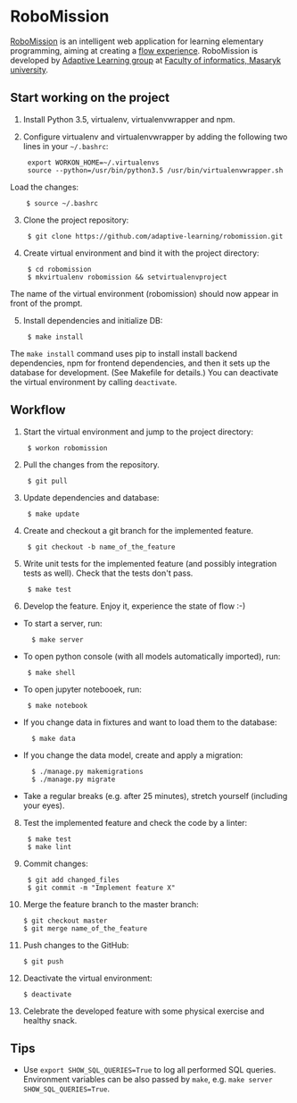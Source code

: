 # RoboMission
[RoboMission][1] is an intelligent web application for learning elementary programming,
aiming at creating a [flow experience][2].
RoboMission is developed by [Adaptive Learning group][3]
at [Faculty of informatics, Masaryk university][4].

  [1]: https://en.staging.robomise.cz/
  [2]: https://en.wikipedia.org/wiki/Flow_(psychology)
  [3]: http://www.fi.muni.cz/adaptivelearning/
  [4]: https://www.fi.muni.cz/index.html.en

## Start working on the project

1. Install Python 3.5, virtualenv, virtualenvwrapper and npm.

2. Configure virtualenv and virtualenvwrapper by adding the following two lines in your `~/.bashrc`:

        export WORKON_HOME=~/.virtualenvs
        source --python=/usr/bin/python3.5 /usr/bin/virtualenvwrapper.sh

  Load the changes:

        $ source ~/.bashrc

3. Clone the project repository:

        $ git clone https://github.com/adaptive-learning/robomission.git

4. Create virtual environment and bind it with the project directory:

        $ cd robomission
        $ mkvirtualenv robomission && setvirtualenvproject

  The name of the virtual environment (robomission) should now appear in front of the prompt.

5. Install dependencies and initialize DB:

        $ make install

  The `make install` command uses pip to install install backend dependencies,
  npm for frontend dependencies,
  and then it sets up the database for development. (See Makefile for details.)
  You can deactivate the virtual environment by calling `deactivate`.

## Workflow

1. Start the virtual environment and jump to the project directory:

        $ workon robomission

2. Pull the changes from the repository.

        $ git pull

3. Update dependencies and database:

        $ make update

4. Create and checkout a git branch for the implemented feature.

        $ git checkout -b name_of_the_feature

5. Write unit tests for the implemented feature (and possibly integration tests as well).
  Check that the tests don't pass.

        $ make test

6. Develop the feature. Enjoy it, experience the state of flow :-)

  * To start a server, run:

          $ make server

  *  To open python console (with all models automatically imported), run:

          $ make shell

  *  To open jupyter notebooek, run:

          $ make notebook

  * If you change data in fixtures and want to load them to the database:

          $ make data

  * If you change the data model, create and apply a migration:

          $ ./manage.py makemigrations
          $ ./manage.py migrate

  * Take a regular breaks (e.g. after 25 minutes), stretch yourself (including your eyes).

8. Test the implemented feature and check the code by a linter:

        $ make test
        $ make lint

9. Commit changes:

        $ git add changed_files
        $ git commit -m "Implement feature X"

10. Merge the feature branch to the master branch:

        $ git checkout master
        $ git merge name_of_the_feature

11. Push changes to the GitHub:

        $ git push

12. Deactivate the virtual environment:

        $ deactivate

13. Celebrate the developed feature with some physical exercise and healthy snack.


## Tips

* Use `export SHOW_SQL_QUERIES=True` to log all performed SQL queries.
  Environment variables can be also passed by `make`, e.g. `make server SHOW_SQL_QUERIES=True`.
